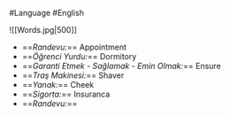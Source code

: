 #Language #English

![[Words.jpg|500]]

-  ==*Randevu:*== Appointment
- ==*Öğrenci Yurdu:*== Dormitory
- ==*Garanti Etmek - Sağlamak - Emin Olmak:*== Ensure
- ==*Traş Makinesi:*== Shaver
- ==*Yanak:*== Cheek
- ==*Sigorta:*== Insuranca
- ==*Randevu:*==



